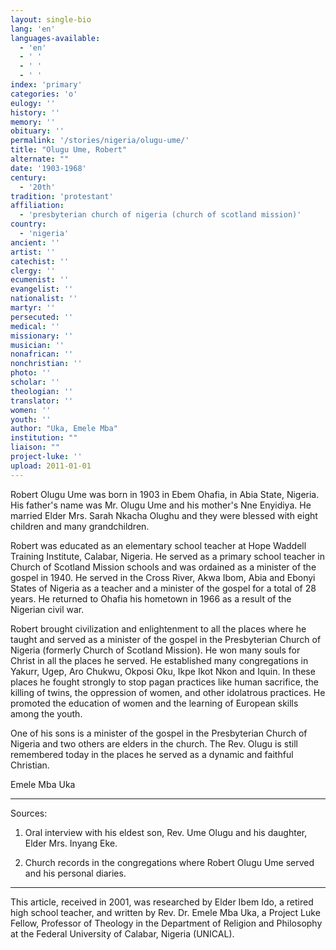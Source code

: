 ```yaml
---
layout: single-bio
lang: 'en'
languages-available:
  - 'en'
  - ' '
  - ' '
  - ' '
index: 'primary'
categories: 'o'
eulogy: ''
history: ''
memory: ''
obituary: ''
permalink: '/stories/nigeria/olugu-ume/'
title: "Olugu Ume, Robert"
alternate: ""
date: '1903-1968'
century:
  - '20th'
tradition: 'protestant'
affiliation:
  - 'presbyterian church of nigeria (church of scotland mission)'
country:
  - 'nigeria'
ancient: ''
artist: ''
catechist: ''
clergy: ''
ecumenist: ''
evangelist: ''
nationalist: ''
martyr: ''
persecuted: ''
medical: ''
missionary: ''
musician: ''
nonafrican: ''
nonchristian: ''
photo: ''
scholar: ''
theologian: ''
translator: ''
women: ''
youth: ''
author: "Uka, Emele Mba"
institution: ""
liaison: ""
project-luke: ''
upload: 2011-01-01
---
```




Robert Olugu Ume was born in 1903 in Ebem Ohafia, in Abia State, Nigeria.  His father's name was Mr. Olugu Ume and his mother's Nne Enyidiya.  He married Elder Mrs. Sarah Nkacha Olughu and they were blessed with eight children and many grandchildren.

Robert was educated as an elementary school teacher at Hope Waddell Training Institute, Calabar, Nigeria.  He served as a primary school teacher in Church of Scotland Mission schools and was ordained as a minister of the gospel in 1940.  He served in the Cross River, Akwa Ibom, Abia and Ebonyi States of Nigeria as a teacher and a minister of the gospel for a total of 28 years. He returned to Ohafia his hometown in 1966 as a result of the Nigerian civil war.

Robert brought civilization and enlightenment to all the places where he taught and served as a minister of the gospel in the Presbyterian Church of Nigeria (formerly Church of Scotland Mission).  He won many souls for Christ in all the places he served.  He established  many congregations in Yakurr, Ugep, Aro Chukwu, Okposi Oku, Ikpe Ikot Nkon and Iquin. In these places  he fought strongly to stop pagan practices like human sacrifice, the killing of twins, the oppression of women, and other idolatrous practices.  He promoted the education of women and the learning of European skills among the youth.

One of his sons is a minister of the gospel in the Presbyterian Church of Nigeria and two others are elders in the church. The Rev. Olugu is still remembered today in the places he served as a dynamic and faithful Christian.

Emele Mba Uka

---

Sources:

1) Oral interview with his eldest son, Rev. Ume  Olugu  and his daughter, Elder Mrs. Inyang Eke.

2) Church records in the congregations where Robert Olugu Ume served and his personal diaries.

---

This article, received in 2001, was researched by Elder Ibem Ido, a retired high school teacher, and written by Rev. Dr. Emele Mba Uka, a Project Luke Fellow, Professor of Theology in the Department of Religion and Philosophy at the Federal University of Calabar, Nigeria (UNICAL).